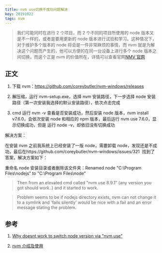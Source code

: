 ```yaml
---
title: nvm use切换不成功问题解决
key: 20191022
tags: nvm
---
```


> 我们可能同时在进行 2 个项目，而 2 个不同的项目所使用的 node 版本又是不一样的，或者是要用更新的 node 版本进行试验和学习。这种情况下，对于维护多个版本的 node 将会是一件非常麻烦的事情，而 nvm 就是为解决这个问题而产生的，他可以方便的在同一台设备上进行多个 node 版本之间切换，而这个正是 nvm 的价值所在，详情可以查看官网[NMV 官网](https://links.jianshu.com/go?to=https%3A%2F%2Fgithub.com%2Fcreationix%2Fnvm)

<!--more-->

## 正文

1. 下载 nvm：https://github.com/coreybutler/nvm-windows/releases

2. 解压缩，运行 nvm-setup.exe，选择 nvm 安装路径，下一步选择 node 安装路径（第一次安装我选择的默认安装路径），依次点击完成

3. cmd 运行 nvm -v 查看是否安装成功，然后安装 node 版本，nvm install v7.6.0，会依次安装 node 和相应的 npm 版本，最后运行 nvm use 7.6.0，显示切换成功，但是 运行 node -v，却依旧没有切换成功

解决方案：

在安装 nvm 之前我系统上已经安装了一版 node，需要卸载 node，发现还是不成功，最后在https://github.com/coreybutler/nvm-windows/issues/321  找到了答案，解决方案如下：

重命名 node 安装目录或者删除该文件夹：Renamed node "C:\Program Files\nodejs" to "C:\Program Files\node"

> Then from an elevated cmd called "nvm use 8.9.1" (any version you got should work..) and it started to work.

> Problem seems to be if nodejs directory exists, nvm can not change it to a symlink and 'fails silently' would be nice with a fail and an error message stating the problem.

## 参考

1. [Why doesnt work to switch node version via "nvm use" ](https://github.com/coreybutler/nvm-windows/issues/321)

2. [nvm 介绍及使用](https://www.jianshu.com/p/d0e0935b150a)
